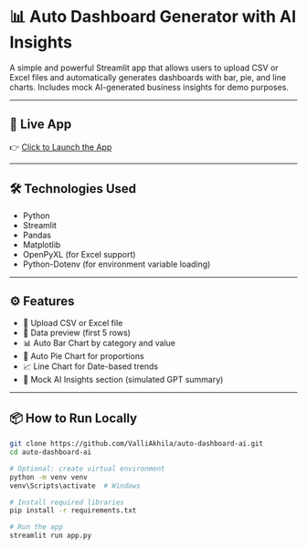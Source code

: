 # 📊 Auto Dashboard Generator with AI Insights

A simple and powerful Streamlit app that allows users to upload CSV or Excel files and automatically generates dashboards with bar, pie, and line charts. Includes mock AI-generated business insights for demo purposes.

---

## 🔗 Live App

👉 [Click to Launch the App](https://auto-dashboard-ai-2insfhkvycvpk5ebk5tboy.streamlit.app/)

---

## 🛠️ Technologies Used

- Python
- Streamlit
- Pandas
- Matplotlib
- OpenPyXL (for Excel support)
- Python-Dotenv (for environment variable loading)

---

## ⚙️ Features

- 📂 Upload CSV or Excel file
- 📄 Data preview (first 5 rows)
- 📊 Auto Bar Chart by category and value
- 🥧 Auto Pie Chart for proportions
- 📈 Line Chart for Date-based trends
- 🤖 Mock AI Insights section (simulated GPT summary)

---

## 📦 How to Run Locally

```bash
git clone https://github.com/ValliAkhila/auto-dashboard-ai.git
cd auto-dashboard-ai

# Optional: create virtual environment
python -m venv venv
venv\Scripts\activate  # Windows

# Install required libraries
pip install -r requirements.txt

# Run the app
streamlit run app.py

